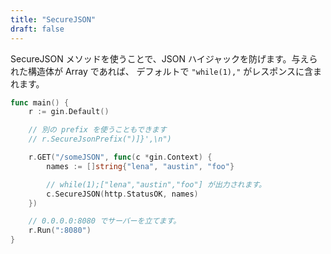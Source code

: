```yaml
---
title: "SecureJSON"
draft: false
---
```


SecureJSON メソッドを使うことで、JSON ハイジャックを防げます。与えられた構造体が Array であれば、
デフォルトで `"while(1),"` がレスポンスに含まれます。

```go
func main() {
	r := gin.Default()

	// 別の prefix を使うこともできます
	// r.SecureJsonPrefix(")]}',\n")

	r.GET("/someJSON", func(c *gin.Context) {
		names := []string{"lena", "austin", "foo"}

		// while(1);["lena","austin","foo"] が出力されます。
		c.SecureJSON(http.StatusOK, names)
	})

	// 0.0.0.0:8080 でサーバーを立てます。
	r.Run(":8080")
}
```

